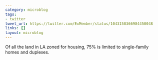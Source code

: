 ```yaml
---
category: microblog
tags:
- twitter
tweet_url: https://twitter.com/ExMember/status/1043158366984450048
links: []
layout: microblog
---
```

Of all the land in LA zoned for housing, 75% is limited to single-family homes and duplexes.
